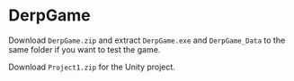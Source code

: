 # DerpGame

Download `DerpGame.zip` and extract `DerpGame.exe` and `DerpGame_Data` to the same folder if you want to test the game.

Download `Project1.zip` for the Unity project.
